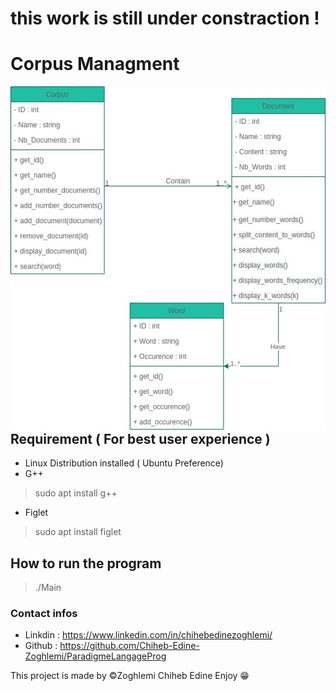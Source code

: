 ﻿# this work is still under constraction ! 
# Corpus Managment

<img src='ClassDiagram.jpg'  alt="Class Digram"
     style="float: left; margin-right: 50em;" >

## Requirement ( For best user experience )  
- Linux Distribution  installed  ( Ubuntu Preference) 
- G++ 
> sudo apt install g++
- Figlet
>sudo apt install figlet 
## How to run the program 

>./Main

### Contact infos
- Linkdin : https://www.linkedin.com/in/chihebedinezoghlemi/
- Github : https://github.com/Chiheb-Edine-Zoghlemi/ParadigmeLangageProg

This project is made by ©Zoghlemi Chiheb Edine Enjoy 😁

